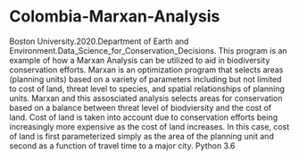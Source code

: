 # Colombia-Marxan-Analysis
Boston University.2020.Department of Earth and Environment.Data_Science_for_Conservation_Decisions. 
This program is an example of how a Marxan Analysis can be utilized to aid in biodiversity conservation efforts. Marxan is an optimization program that selects areas (planning units) based on a variety of parameters including but not limited to cost of land, threat level to species, and spatial relationships of planning units. Marxan and this assosciated analysis selects areas for conservation based on a balance between threat level of biodviersity and the cost of land. Cost of land is taken into account due to conservation efforts being increasingly more expensive as the cost of land increases. In this case, cost of land is first parameterized simply as the area of the planning unit and second as a function of travel time to a major city.
Python 3.6



